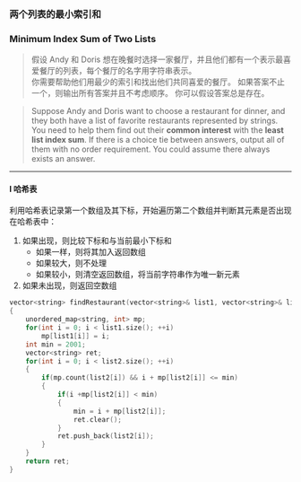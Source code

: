 ### 两个列表的最小索引和
### Minimum Index Sum of Two Lists

> 假设 Andy 和 Doris 想在晚餐时选择一家餐厅，并且他们都有一个表示最喜爱餐厅的列表，每个餐厅的名字用字符串表示。  
> 你需要帮助他们用最少的索引和找出他们共同喜爱的餐厅。 如果答案不止一个，则输出所有答案并且不考虑顺序。 你可以假设答案总是存在。  

> Suppose Andy and Doris want to choose a restaurant for dinner, and they both have a list of favorite restaurants represented by strings.  
> You need to help them find out their **common interest** with the **least list index sum**. If there is a choice tie between answers, output all of them with no order requirement. You could assume there always exists an answer.  

----------

#### I 哈希表

利用哈希表记录第一个数组及其下标，开始遍历第二个数组并判断其元素是否出现在哈希表中：  
1. 如果出现，则比较下标和与当前最小下标和  
   - 如果一样，则将其加入返回数组  
   - 如果较大，则不处理
   - 如果较小，则清空返回数组，将当前字符串作为唯一新元素
2. 如果未出现，则返回空数组

```cpp
vector<string> findRestaurant(vector<string>& list1, vector<string>& list2) 
{
    unordered_map<string, int> mp;
    for(int i = 0; i < list1.size(); ++i)
        mp[list1[i]] = i;
    int min = 2001;
    vector<string> ret;
    for(int i = 0; i < list2.size(); ++i)
    {
        if(mp.count(list2[i]) && i + mp[list2[i]] <= min)
        {
            if(i +mp[list2[i]] < min)
            {
                min = i + mp[list2[i]];
                ret.clear();
            }
            ret.push_back(list2[i]);
        }
    }
    return ret;
}
```
